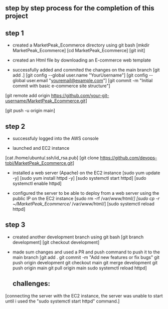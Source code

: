 ## step by step process for the completion of this project

## step 1
- created a MarketPeak_Ecommerce directory using git bash
   [mkdir MarketPeak_Ecommerce]
    [cd MarketPeak_Ecommerce]
    [git init]

- created an Html file by downloading an E-commerce web template

- successfully added and commited the changes on the main branch
     [git add .]
       [git config --global user.name "YourUsername"]
       [git config --global user.email "youremail@example.com"]
       [git commit -m "Initial commit with basic e-commerce site structure"]

[git remote add origin https://github.com/your-git-username/MarketPeak_Ecommerce.git]

[git push -u origin main]

## step 2
- successfuly logged into the AWS console 

- launched and EC2 instance

 [cat /home/ubuntu/.ssh/id_rsa.pub]
[git clone https://github.com/devops-tobi/MarketPeak_Ecommerce.git]

- installed a web server (Apache) on the EC2 instance
 [sudo yum update -y]
[sudo yum install httpd -y]
[sudo systemctl start httpd]
[sudo systemctl enable httpd]

- configured the server to be able to deploy from a web server using the public IP on the EC2 instance
   [sudo rm -rf /var/www/html/*]
[sudo cp -r ~/MarketPeak_Ecommerce/* /var/www/html/]
[sudo systemctl reload httpd]


## step 3
- created another development branch using git bash
  [git branch development]
[git checkout development]

- made sum changes and used a PR and push command to push it to the main branch
[git add .
git commit -m "Add new features or fix bugs"
git push origin development
git checkout main
git merge development
git push origin main
git pull origin main
sudo systemctl reload httpd]

  ## challenges:
[connecting the server with the EC2 instance, the server was unable to start until i used the "sudo systemctl start httpd" command.]


